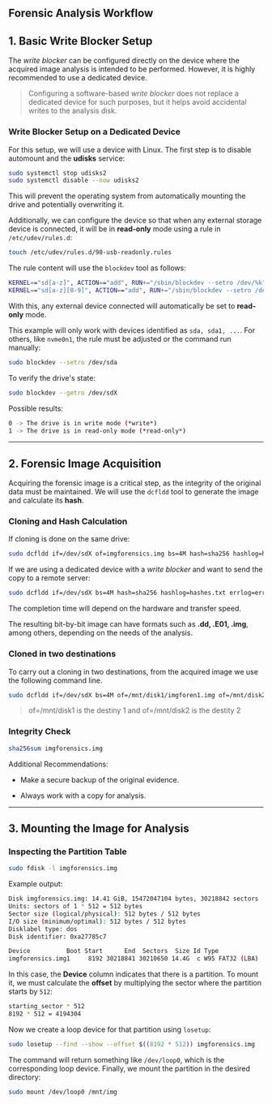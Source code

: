 ## Forensic Analysis Workflow

## 1. Basic Write Blocker Setup

The _write blocker_ can be configured directly on the device where the acquired image analysis is intended to be performed. However, it is highly recommended to use a dedicated device.

> Configuring a software-based _write blocker_ does not replace a dedicated device for such purposes, but it helps avoid accidental writes to the analysis disk.

### Write Blocker Setup on a Dedicated Device

For this setup, we will use a device with Linux. The first step is to disable automount and the **udisks** service:

```bash
sudo systemctl stop udisks2
sudo systemctl disable --now udisks2
```

This will prevent the operating system from automatically mounting the drive and potentially overwriting it.

Additionally, we can configure the device so that when any external storage device is connected, it will be in **read-only** mode using a rule in `/etc/udev/rules.d`:

```bash
touch /etc/udev/rules.d/90-usb-readonly.rules
```

The rule content will use the `blockdev` tool as follows:

```bash
KERNEL=="sd[a-z]", ACTION=="add", RUN+="/sbin/blockdev --setro /dev/%k"
KERNEL=="sd[a-z][0-9]", ACTION=="add", RUN+="/sbin/blockdev --setro /dev/%k"
```

With this, any external device connected will automatically be set to **read-only** mode.

This example will only work with devices identified as `sda, sda1, ...`. For others, like `nvme0n1`, the rule must be adjusted or the command run manually:

```bash
sudo blockdev --setro /dev/sda
```

To verify the drive's state:

```bash
sudo blockdev --getro /dev/sdX
```

Possible results:

```bash
0 -> The drive is in write mode (*write*)
1 -> The drive is in read-only mode (*read-only*)
```

---

## 2. Forensic Image Acquisition

Acquiring the forensic image is a critical step, as the integrity of the original data must be maintained. We will use the `dcfldd` tool to generate the image and calculate its **hash**.

### Cloning and Hash Calculation

If cloning is done on the same drive:

```bash
sudo dcfldd if=/dev/sdX of=imgforensics.img bs=4M hash=sha256 hashlog=hashes.txt errlog=errorlog.txt statusinterval=5
```

If we are using a dedicated device with a _write blocker_ and want to send the copy to a remote server:

```bash
sudo dcfldd if=/dev/sdX bs=4M hash=sha256 hashlog=hashes.txt errlog=errorlog.txt | ssh user@ip "cat > /destiny/imgforensics.img"
```

The completion time will depend on the hardware and transfer speed.

The resulting bit-by-bit image can have formats such as **.dd, .E01, .img**, among others, depending on the needs of the analysis.

### Cloned in two destinations
To carry out a cloning in two destinations, from the acquired image we use the following command line.

```bash
sudo dcfldd if=/dev/sdX bs=4M of=/mnt/disk1/imgforen1.img of=/mnt/disk2/imgforen2.img hash=sha256 hashlog=hashlog.txt errlog=errorlog.txt statusinterval=5
```
> of=/mnt/disk1 is the destiny 1 and of=/mnt/disk2 is the destity 2

### Integrity Check

```bash
sha256sum imgforensics.img
```

Additional Recommendations:

- Make a secure backup of the original evidence.
    
- Always work with a copy for analysis.
    

---

## 3. Mounting the Image for Analysis

### Inspecting the Partition Table

```bash
sudo fdisk -l imgforensics.img
```

Example output:

```bash
Disk imgforensics.img: 14.41 GiB, 15472047104 bytes, 30218842 sectors
Units: sectors of 1 * 512 = 512 bytes
Sector size (logical/physical): 512 bytes / 512 bytes
I/O size (minimum/optimal): 512 bytes / 512 bytes
Disklabel type: dos
Disk identifier: 0xa27785c7

Device          Boot Start      End  Sectors  Size Id Type
imgforensics.img1     8192 30218841 30210650 14.4G  c W95 FAT32 (LBA)
```

In this case, the **Device** column indicates that there is a partition. To mount it, we must calculate the **offset** by multiplying the sector where the partition starts by `512`:

```bash
starting_sector * 512
8192 * 512 = 4194304
```

Now we create a loop device for that partition using `losetup`:

```bash
sudo losetup --find --show --offset $((8192 * 512)) imgforensics.img
```

The command will return something like `/dev/loop0`, which is the corresponding loop device. Finally, we mount the partition in the desired directory:

```bash
sudo mount /dev/loop0 /mnt/img
```
